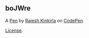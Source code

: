 boJWre
------


A [Pen](https://codepen.io/Rajesh12/pen/boJWre) by [Rajesh Kinkirla](https://codepen.io/Rajesh12) on [CodePen](https://codepen.io).

[License](https://codepen.io/Rajesh12/pen/boJWre/license).